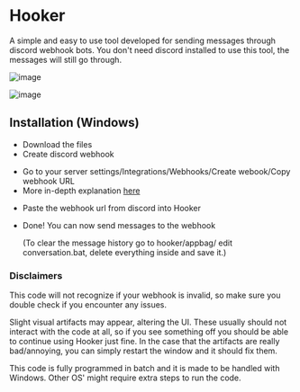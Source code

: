 # Hooker
A simple and easy to use tool developed for sending messages through discord webhook bots.
You don't need discord installed to use this tool, the messages will still go through.

![image](https://github.com/MarksmanDynamics/Hooker/assets/138945158/409feedf-d6fb-4a8e-9ba5-f93e2c5c0e2c)

![image](https://github.com/MarksmanDynamics/Hooker/assets/138945158/45f80856-ae56-427b-a488-9fa62795ef31)

## Installation (Windows)

* Download the files
* Create discord webhook
 - Go to your server settings/Integrations/Webhooks/Create webook/Copy webhook URL
  - More in-depth explanation [here](https://docs.gitlab.com/ee/user/project/integrations/discord_notifications.html)
* Paste the webhook url from discord into Hooker
* Done! You can now send messages to the webhook

  (To clear the message history go to hooker/appbag/ edit conversation.bat, delete everything inside and save it.)

### Disclaimers

This code will not recognize if your webhook is invalid, so make sure you double check if you encounter any issues.

Slight visual artifacts may appear, altering the UI. These usually should not interact with the code at all,
so if you see something off you should be able to continue using Hooker just fine.
In the case that the artifacts are really bad/annoying, you can simply restart the window and it should fix them.

This code is fully programmed in batch and it is made to be handled with Windows.
Other OS' might require extra steps to run the code.




